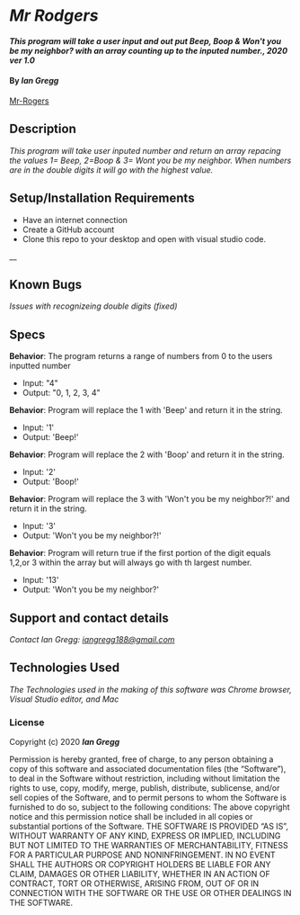 # _Mr Rodgers_

#### _This program will take a user input and out put Beep, Boop & Won't you be my neighbor? with an array counting up to the inputed number., 2020 ver 1.0_

#### By _Ian Gregg_
[Mr-Rogers](https://github.com/oldgregg89/Mr-Rogers)


## Description

_This program will take user inputed number and  return an array repacing the values 1= Beep, 2=Boop & 3= Wont you be my neighbor. When numbers are in the double digits it will go with the highest value._

## Setup/Installation Requirements


* Have an internet connection 
* Create a GitHub account
* Clone this repo to your desktop and open with visual studio code.

__

## Known Bugs

_Issues with recognizeing double digits (fixed)_

## Specs

**Behavior**: The program returns a range of numbers from 0 to the users inputted number
* Input: "4"
* Output: "0, 1, 2, 3, 4"

**Behavior**: Program will replace the 1 with 'Beep' and return it in the string.
* Input: '1'
* Output: 'Beep!'

**Behavior**: Program will replace the 2 with 'Boop' and return it in the string.
* Input: '2'
* Output: 'Boop!'

**Behavior**: Program will replace the 3 with 'Won't you be my neighbor?!' and return it in the string.
* Input: '3'
* Output: 'Won't you be my neighbor?!'

**Behavior**: Program will return true if the first portion of the digit equals 1,2,or 3 within the array but will always go with th largest number.
* Input: '13'
* Output: 'Won't you be my neighbor?'

## Support and contact details

_Contact Ian Gregg: <iangregg188@gmail.com>_

## Technologies Used

_The Technologies used in the making of this software was Chrome browser, Visual Studio editor, and Mac_

### License

Copyright (c) 2020 **_Ian Gregg_**

Permission is hereby granted, free of charge, to any person obtaining a copy of this software and associated documentation files (the “Software”), to deal in the Software without restriction, including without limitation the rights to use, copy, modify, merge, publish, distribute, sublicense, and/or sell copies of the Software, and to permit persons to whom the Software is furnished to do so, subject to the following conditions:
The above copyright notice and this permission notice shall be included in all copies or substantial portions of the Software.
THE SOFTWARE IS PROVIDED “AS IS”, WITHOUT WARRANTY OF ANY KIND, EXPRESS OR IMPLIED, INCLUDING BUT NOT LIMITED TO THE WARRANTIES OF MERCHANTABILITY, FITNESS FOR A PARTICULAR PURPOSE AND NONINFRINGEMENT. IN NO EVENT SHALL THE AUTHORS OR COPYRIGHT HOLDERS BE LIABLE FOR ANY CLAIM, DAMAGES OR OTHER LIABILITY, WHETHER IN AN ACTION OF CONTRACT, TORT OR OTHERWISE, ARISING FROM, OUT OF OR IN CONNECTION WITH THE SOFTWARE OR THE USE OR OTHER DEALINGS IN THE SOFTWARE.

